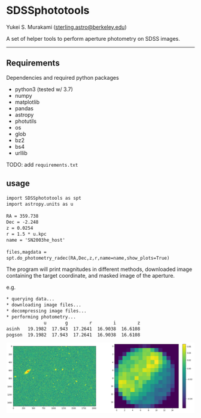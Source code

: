 # SDSSphototools

Yukei S. Murakami (sterling.astro@berkeley.edu)

A set of helper tools to perform aperture photometry on SDSS images.

----------------------
## Requirements
Dependencies and required python packages

* python3 (tested w/ 3.7)
* numpy
* matplotlib
* pandas
* astropy
* photutils
* os
* glob
* bz2
* bs4
* urllib

TODO: add ```requirements.txt```

## usage
~~~~.python
import SDSSphototools as spt
import astropy.units as u

RA = 359.738
Dec = -2.248
z = 0.0254
r = 1.5 * u.kpc
name = 'SN2003he_host'

files,magdata = spt.do_photometry_radec(RA,Dec,z,r,name=name,show_plots=True)
~~~~

The program will print magnitudes in different methods, downloaded image containing the target coordinate, and masked image of the aperture.

e.g.

~~~~
* querying data...
* downloading image files...
* decompressing image files...
* performing photometry...
              u       g        r        i        z
asinh   19.1982  17.943  17.2641  16.9038  16.6108
pogson  19.1982  17.943  17.2641  16.9038  16.6108
~~~~
![](example.png)
